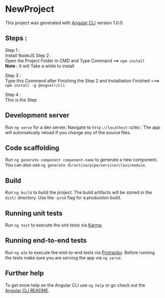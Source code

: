 # NewProject

This project was generated with [Angular CLI](https://github.com/angular/angular-cli) version 1.0.0.

## Steps : 
  Step 1 : <br>
      Install NodeJS 
  Step 2 : <br>
     Open the Project Folder in CMD and Type Command ==> `npm install`  
      <strong>Note</strong> : It will Take a while to install 
  
  Step 3 : <br>
     Type this Command after Finishing the Step 2 and Installiation Finished ===> `npm install -g @angualr/cli`   <br>
     
  Step 4 : <br>
     This is the Step <br>
## Development server

Run `ng serve` for a dev server. Navigate to `http://localhost:4200/`. The app will automatically reload if you change any of the source files.

## Code scaffolding

Run `ng generate component component-name` to generate a new component. You can also use `ng generate directive/pipe/service/class/module`.

## Build

Run `ng build` to build the project. The build artifacts will be stored in the `dist/` directory. Use the `-prod` flag for a production build.

## Running unit tests

Run `ng test` to execute the unit tests via [Karma](https://karma-runner.github.io).

## Running end-to-end tests

Run `ng e2e` to execute the end-to-end tests via [Protractor](http://www.protractortest.org/).
Before running the tests make sure you are serving the app via `ng serve`.

## Further help

To get more help on the Angular CLI use `ng help` or go check out the [Angular CLI README](https://github.com/angular/angular-cli/blob/master/README.md).
